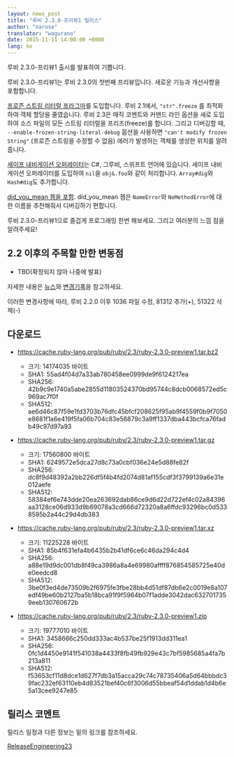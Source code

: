 ```yaml
---
layout: news_post
title: "루비 2.3.0-프리뷰1 릴리스"
author: "naruse"
translator: "wagurano"
date: 2015-11-11 14:00:00 +0000
lang: ko
---
```


루비 2.3.0-프리뷰1 출시를 발표하여 기쁩니다.

루비 2.3.0-프리뷰1는 루비 2.3.0의 첫번째 프리뷰입니다.
새로운 기능과 개선사항을 포함합니다.

[프로즌 스트링 리터럴
프라그마](https://bugs.ruby-lang.org/issues/11473)를 도입합니다.
루비 2.1에서, `"str".freeze` 를 최적화하여 객체 할당을 줄였습니다.
루비 2.3은 매직 코멘트와 커맨드 라인 옵션을 새로 도입하여
소스 파일의 모든 스트링 리터럴을 프리즈(freeze)를 합니다.
그리고 디버깅할 때, `--enable-frozen-string-literal-debug` 옵션을 사용하면
`"can't modify frozen String"` (프로즌 스트링을 수정할 수 없음) 에러가 발생하는
객체를 생성한 위치를 알려줍니다.

[세이프 내비게이션 오퍼레이터](https://bugs.ruby-lang.org/issues/11537)는
C#, 그루비, 스위프트 언어에 있습니다.
세이프 내비게이션 오퍼레이터를 도입하여 `nil`을 `obj&.foo`와 같이 처리합니다. `Array#dig`와 `Hash#dig`도 추가합니다.

[did_you_mean 젬을
포함](https://bugs.ruby-lang.org/issues/11252). did_you_mean 젬은
`NameError`와 `NoMethodError`에 대한 이름을 추천해줘서
디버깅하기 편합니다.

루비 2.3.0-프리뷰1으로 즐겁게 프로그래밍 한번 해보세요. 그리고 여러분의 느낌 점을 알려주세요!

## 2.2 이후의 주목할 만한 변동점

* TBD(확정되지 않아 나중에 발표)

자세한 내용은 [뉴스](https://github.com/ruby/ruby/blob/v2_3_0_preview1/NEWS)와
[변경기록](https://github.com/ruby/ruby/blob/v2_3_0_preview1/ChangeLog)을
참고하세요.

이러한 변경사항에 따라, 루비 2.2.0 이후 1036 파일 수정, 81312 추가(+), 51322
삭제(-)

## 다운로드

* <https://cache.ruby-lang.org/pub/ruby/2.3/ruby-2.3.0-preview1.tar.bz2>

  * 크기:   14174035 바이트
  * SHA1:   55ad4f04d7a33ab780458ee0999de9f6124217ea
  * SHA256: 42b9c9e1740a5abe2855d11803524370bd95744c8dcb0068572ed5c969ac7f0f
  * SHA512: ae6d46c87f59e1fd3703b76dfc45bfcf208625f95ab9f4559f0b9f7050e8681f1a6e419f5fa06b704c83e56879c3a9ff1337dba443bcfca76fadb49c97d97a93

* <https://cache.ruby-lang.org/pub/ruby/2.3/ruby-2.3.0-preview1.tar.gz>

  * 크기:   17560800 바이트
  * SHA1:   6249572e5dca27d8c73a0cbf036e24e5d88fe82f
  * SHA256: dc8f9d48392a2bb226df5f4b4fd2074d81af155cdf3f3799139a6e31e012aefe
  * SHA512: 58384ef6e743dde20ea263692dab86ce9d6d22d722ef4c02a84396aa3128ce06d933d9b69078a3cd666d72320a8a6ffdc93296bc0d5338595b2a44c29d4db383

* <https://cache.ruby-lang.org/pub/ruby/2.3/ruby-2.3.0-preview1.tar.xz>

  * 크기:   11225228 바이트
  * SHA1:   85b4f631efa4b6435b2b41df6ce6c46da294c4d4
  * SHA256: a88e19d9dc001db8f49ca3986a8a4e69980affff876854585725e40de0eedcd8
  * SHA512: 3be0f3ed4de73509b2f6975fe3fbe28bb4d51df87db6e2c0019e8a107edf49be60b2127ba5b18bca91f9f5964b07f1adde3042dac6327017359eeb130760672b

* <https://cache.ruby-lang.org/pub/ruby/2.3/ruby-2.3.0-preview1.zip>

  * 크기:   19777010 바이트
  * SHA1:   3458666c250dd333ac4b537be25f1913dd311ea1
  * SHA256: 0fc1d4450e9141f541038a4433f8fb49fb929e43c7bf5985685a4fa7b213a811
  * SHA512: f53653cf11d8dce1d627f7db3a15acca29c74c78735406a5d64bbbdc39fac232ef63110eb4d83521bef40c6f3006d55bbeaf54d1ddab1d4b6e5a13cee9247e85

## 릴리스 코멘트

릴리스 일정과 다른 정보는 밑의 링크를 참조하세요.

[ReleaseEngineering23](https://bugs.ruby-lang.org/projects/ruby-trunk/wiki/ReleaseEngineering23)
